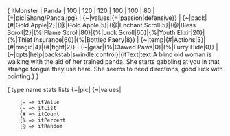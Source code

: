 {
	itMonster
	|
	Panda
	|
	100
	|
	120
	|
	120
	|
	100
	|
	100
	|
	80
	|
	{=|pic|Shang/Panda.jpg}
	|
	{~|values|{=|passion|defensive}}
	|
	{~|pack|{#|Gold Apple|2}|{@|Gold Apple|5}|{@|Enchant Scroll|5}|{@|Bless Scroll|2}|{%|Flame Scroll|80}|{%|Luck Scroll|60}|{%|Youth Elixir|20}|{%|Thief Insurance|60}|{%|Bottled Faery|8}}
	|
	{~|temp|{#|Actions|3}|{#|magic|4}|{#|fight|2}}
	|
	{~|gear|{%|Clawed Paws|0}|{%|Furry Hide|0}}
	|
	{~|opts|help|backstab|swindle|control}|{itText|text|A blind old woman is walking with the aid of her trained panda.  She starts gabbling at you in that strange tongue they use here.  She seems to need directions, good luck with pointing.}
}


{
	type
	name
	stats
	lists
		{=|pic|
		{~|values|
		
		
		{= => itValue
		{~ => itList
		{# => itCount
		{% => itPercent
		{@ => itRandom
		
